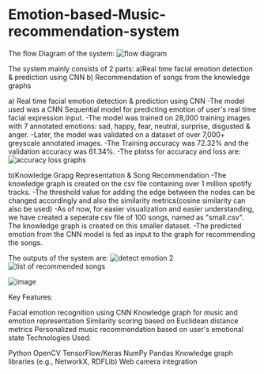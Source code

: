 # Emotion-based-Music-recommendation-system

The flow Diagram of the system:
![flow diagram](https://github.com/prashiljatakiya/Emotion-based-Music-recommendation-system/assets/92420541/0eb499dd-7d25-4b1a-a40f-6a5bbaef8e57)



The system mainly consists of 2 parts:
a)Real time facial emotion detection & prediction using CNN
b) Recommendation of songs from the knowledge graphs

a) Real time facial emotion detection & prediction using CNN
-The model used was a CNN Sequential model for predicting emotion of user's real time facial expression input.
-The model was trained on 28,000 training images with 7 annotated emotions: sad, happy, fear, neutral, surprise, disgusted & anger.
-Later, the model was validated on a dataset of over 7,000+ greyscale annotated images.
-The Training accuracy was 72.32% and the validation accuracy was 61.34%.
-The plotss for accuracy and loss are:
![accuracy   loss graphs](https://github.com/prashiljatakiya/Emotion-based-Music-recommendation-system/assets/92420541/49cca8f7-3602-4829-8ba6-029f03a978ef)


b)Knowledge Grapg Representation & Song Recommendation
-The knowledge graph is created on the csv file containing over 1 million spotify tracks.
-The threshold value for adding the edge between the nodes can be changed accordingly and also the similarity metrics(cosine similarity can also be used)
-As of now, for easier visualization and easier understanding, we have created a seperate csv file of 100 songs, named as "small.csv". The knowledge graph is created on this smaller dataset.
-The predicted emotion from the CNN model is fed as input to the graph for recommending the songs.


The outputs of the system are:
![detect emotion 2](https://github.com/prashiljatakiya/Emotion-based-Music-recommendation-system/assets/92420541/a4039a01-c023-49fd-b1dd-8e7fb85c424c)
![list of recommended songs](https://github.com/prashiljatakiya/Emotion-based-Music-recommendation-system/assets/92420541/e0eb5ba3-e3d0-4dfc-ac7d-faf2cd004a2d)

![image](https://github.com/prashiljatakiya/Emotion-based-Music-recommendation-system/assets/92420541/b868022a-0b0d-47c8-9c11-8b3281f5adba)





Key Features:

Facial emotion recognition using CNN
Knowledge graph for music and emotion representation
Similarity scoring based on Euclidean distance metrics
Personalized music recommendation based on user's emotional state
Technologies Used:

Python
OpenCV
TensorFlow/Keras
NumPy
Pandas
Knowledge graph libraries (e.g., NetworkX, RDFLib)
Web camera integration
